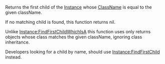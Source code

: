 Returns the first child of the [Instance](https://developer.roblox.com/en-us/api-reference/class/Instance) whose [ClassName](https://developer.roblox.com/en-us/api-reference/property/Instance/ClassName) is equal to the given className.

If no matching child is found, this function returns nil.

Unlike [Instance:FindFirstChildWhichIsA](https://developer.roblox.com/en-us/api-reference/function/Instance/FindFirstChildWhichIsA) this function uses only returns objects whose class matches the given className, ignoring class inheritance.

Developers looking for a child by name, should use [Instance:FindFirstChild](https://developer.roblox.com/en-us/api-reference/function/Instance/FindFirstChild) instead.
